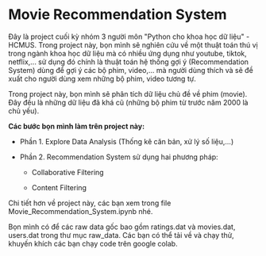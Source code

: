 #  Movie Recommendation System

Đây là project cuối kỳ nhóm 3 người môn "Python cho khoa học dữ liệu" - HCMUS. Trong project này, bọn mình sẽ nghiên cứu về một thuật toán thú vị trong ngành khoa học dữ liệu mà có nhiều ứng dụng như youtube, tiktok, netflix,... sử dụng đó chính là thuật toán hệ thống gợi ý (Recommendation System) dùng để gợi ý các bộ phim, video,... mà người dùng thích và sẽ đề xuất cho người dùng xem những bộ phim, video tương tự.

Trong project này, bọn mình sẽ phân tích dữ liệu chủ đề về phim (movie). Đây đều là những dữ liệu đã khá cũ (những bộ phim từ trước năm 2000 là chủ yếu).

**Các bước bọn mình làm trên project này:**

- Phần 1. Explore Data Analysis (Thống kê căn bản, xử lý số liệu,...)

- Phần 2. Recommendation System sử dụng hai phương pháp: 

   +  Collaborative Filtering

   +  Content Filtering

Chi tiết hơn về project này, các bạn xem trong file Movie_Recommendation_System.ipynb nhé.

Bọn mình có để các raw data gốc bao gồm ratings.dat và movies.dat, users.dat trong thư mục raw_data. Các bạn có thể tải về và chạy thử, khuyến khích các bạn chạy code trên google colab.
